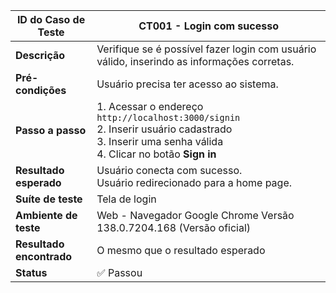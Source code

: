 | **ID do Caso de Teste** | **CT001 - Login com sucesso** |
|--------------------------|--------------------------------|
| **Descrição** | Verifique se é possível fazer login com usuário válido, inserindo as informações corretas. |
| **Pré-condições** | Usuário precisa ter acesso ao sistema. |
| **Passo a passo** | 1. Acessar o endereço `http://localhost:3000/signin`<br>2. Inserir usuário cadastrado<br>3. Inserir uma senha válida<br>4. Clicar no botão **Sign in** |
| **Resultado esperado** | Usuário conecta com sucesso.<br>Usuário redirecionado para a home page. |
| **Suíte de teste** | Tela de login |
| **Ambiente de teste** | Web - Navegador Google Chrome Versão 138.0.7204.168 (Versão oficial) |
| **Resultado encontrado** | O mesmo que o resultado esperado |
| **Status** | ✅ Passou |



